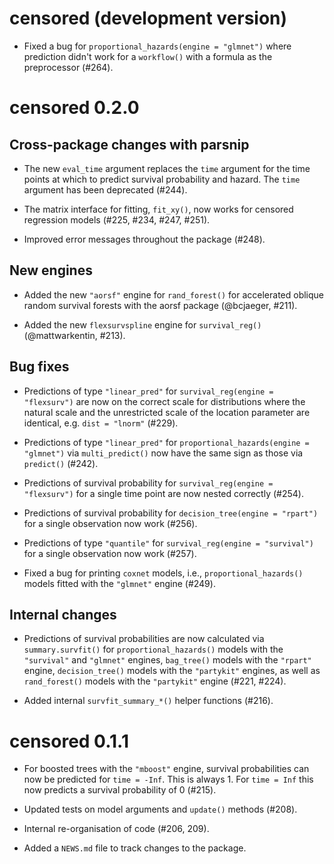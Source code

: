 # censored (development version)

* Fixed a bug for `proportional_hazards(engine = "glmnet")` where prediction didn't work for a `workflow()` with a formula as the preprocessor (#264).


# censored 0.2.0

## Cross-package changes with parsnip

* The new `eval_time` argument replaces the `time` argument for the time points at which to predict survival probability and hazard. The `time` argument has been deprecated (#244).

* The matrix interface for fitting, `fit_xy()`, now works for censored regression models (#225, #234, #247, #251).

* Improved error messages throughout the package (#248).

## New engines

* Added the new `"aorsf"` engine for `rand_forest()` for accelerated oblique random survival forests with the aorsf package (@bcjaeger, #211).

* Added the new `flexsurvspline` engine for `survival_reg()` (@mattwarkentin, #213).

## Bug fixes

* Predictions of type `"linear_pred"` for `survival_reg(engine = "flexsurv")` are now on the correct scale for distributions where the natural scale and the unrestricted scale of the location parameter are identical, e.g. `dist = "lnorm"` (#229).

* Predictions of type `"linear_pred"` for `proportional_hazards(engine = "glmnet")` via `multi_predict()` now have the same sign as those via `predict()` (#242).

* Predictions of survival probability for `survival_reg(engine = "flexsurv")` for a single time point are now nested correctly (#254).

* Predictions of survival probability for `decision_tree(engine = "rpart")` for a single observation now work (#256).

* Predictions of type `"quantile"` for `survival_reg(engine = "survival")` for a single observation now work (#257).

* Fixed a bug for printing `coxnet` models, i.e., `proportional_hazards()` models fitted with the `"glmnet"` engine (#249).

## Internal changes

* Predictions of survival probabilities are now calculated via `summary.survfit()` for `proportional_hazards()` models with the `"survival"` and `"glmnet"` engines, `bag_tree()` models with the `"rpart"` engine, `decision_tree()` models with the `"partykit"` engines, as well as `rand_forest()` models with the `"partykit"` engine (#221, #224). 

* Added internal `survfit_summary_*()` helper functions (#216).


# censored 0.1.1

* For boosted trees with the `"mboost"` engine, survival probabilities can now be predicted for `time = -Inf`. This is always 1. For `time = Inf` this now predicts a survival probability of 0 (#215).

* Updated tests on model arguments and `update()` methods (#208).

* Internal re-organisation of code (#206, 209).

* Added a `NEWS.md` file to track changes to the package.
